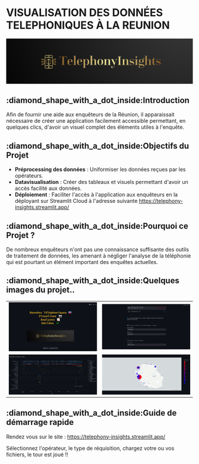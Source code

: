 <h1>VISUALISATION DES DONNÉES TELEPHONIQUES À LA REUNION</h1>

![Project Logo](/streamlit/app/img/logo.png)

<h2>:diamond_shape_with_a_dot_inside:Introduction</h2>

Afin de fournir une aide aux enquêteurs de la Réunion, il apparaissait nécessaire de créer une application facilement accessible permettant, en quelques clics, d'avoir un visuel complet des éléments utiles à l'enquête.

<h2>:diamond_shape_with_a_dot_inside:Objectifs du Projet</h2>

- **Préprocessing des données** : Uniformiser les données reçues par les opérateurs.
- **Datavisualisation** : Créer des tableaux et visuels permettant d'avoir un accès facilité aux données.
- **Déploiement** : Faciliter l'accès à l'application aux enquêteurs en la déployant sur Streamlit Cloud à l'adresse suivante <url>https://telephony-insights.streamlit.app/</url>

<h2>:diamond_shape_with_a_dot_inside:Pourquoi ce Projet ?</h2>

De nombreux enquêteurs n'ont pas une connaissance suffisante des outils de traitement de données, les amenant à négliger l'analyse de la téléphonie qui est pourtant un élément important des enquêtes actuelles. 

<h2>:diamond_shape_with_a_dot_inside:Quelques images du projet..</h2>

<table>
    <tr>
        <td><img src="/img/Menu.PNG" alt="Image 1" width="600"></td>
        <td><img src="/img/2.PNG" alt="Image 2" width="600"></td>
    </tr>
    <tr>
        <td><img src="/img/newplot(1).png" alt="Image 3" width="600"></td>
        <td><img src="/img/newplot(2).png" alt="Image 4" width="600"></td>
    </tr>
</table>

<h2>:diamond_shape_with_a_dot_inside:Guide de démarrage rapide</h2>

Rendez vous sur le site :  <url>https://telephony-insights.streamlit.app/</url>

Sélectionnez l'opérateur, le type de réquisition, chargez votre ou vos fichiers, le tour est joué !!
